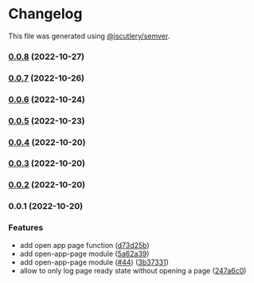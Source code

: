 # Changelog

This file was generated using [@jscutlery/semver](https://github.com/jscutlery/semver).

### [0.0.8](https://github.com/dynamicmsw/dynamic-msw/compare/v0.0.7...v0.0.8) (2022-10-27)

### [0.0.7](https://github.com/dynamicmsw/dynamic-msw/compare/v0.0.6...v0.0.7) (2022-10-26)

### [0.0.6](https://github.com/dynamicmsw/dynamic-msw/compare/v0.0.5...v0.0.6) (2022-10-24)

### [0.0.5](https://github.com/dynamicmsw/dynamic-msw/compare/v0.0.4...v0.0.5) (2022-10-23)

### [0.0.4](https://github.com/dynamicmsw/dynamic-msw/compare/v0.0.3...v0.0.4) (2022-10-20)

### [0.0.3](https://github.com/dynamicmsw/dynamic-msw/compare/v0.0.2...v0.0.3) (2022-10-20)

### [0.0.2](https://github.com/dynamicmsw/dynamic-msw/compare/v0.0.1...v0.0.2) (2022-10-20)

### 0.0.1 (2022-10-20)

### Features

- add open app page function ([d73d25b](https://github.com/dynamicmsw/dynamic-msw/commit/d73d25b9fb4bb6ac01809e517d101ad4ec1b2ad2))
- add open-app-page module ([5a62a39](https://github.com/dynamicmsw/dynamic-msw/commit/5a62a39f1c0d3bb63b302d471989f0df3bfd5005))
- add open-app-page module ([#44](https://github.com/dynamicmsw/dynamic-msw/issues/44)) ([3b37331](https://github.com/dynamicmsw/dynamic-msw/commit/3b3733184381823bb58b54a49fdbb86730fe00ef))
- allow to only log page ready state without opening a page ([247a6c0](https://github.com/dynamicmsw/dynamic-msw/commit/247a6c0dfe87eee8698adfdc065375b9aef02bcd))
